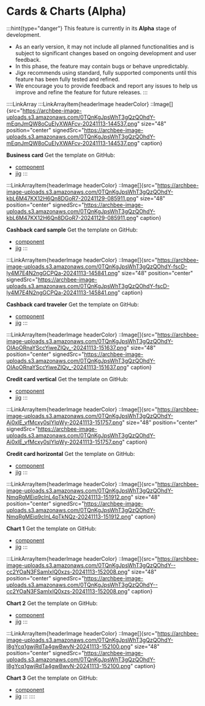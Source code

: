 # Cards & Charts (Alpha)

:::hint{type="danger"}
This feature is currently in its **Alpha** stage of development.

- As an early version, it may not include all planned functionalities and is subject to significant changes based on ongoing development and user feedback.
- In this phase, the feature may contain bugs or behave unpredictably.
- Jigx recommends using standard, fully supported components until this feature has been fully tested and refined.
- We encourage you to provide feedback and report any issues to help us improve and refine the feature for future releases.
:::

::::LinkArray
:::LinkArrayItem{headerImage headerColor}
::Image[]{src="https://archbee-image-uploads.s3.amazonaws.com/0TQnKgJpsWhT3gQzQOhdY-mEqnJmQW8oCuEIyXWAFcv-20241113-144537.png" size="48" position="center" signedSrc="https://archbee-image-uploads.s3.amazonaws.com/0TQnKgJpsWhT3gQzQOhdY-mEqnJmQW8oCuEIyXWAFcv-20241113-144537.png" caption}

**Business card**
Get the template on GitHub:

- [component](https://github.com/jigx-com/jigx-samples/blob/main/quickstart/jigx-samples/components/templates/cards/business-card.jigx)
- [jig](https://github.com/jigx-com/jigx-samples/blob/d5eb38a64423482ed10703b0b2889709beee309c/quickstart/jigx-samples/jigs/custom-components/templates/cards/business-card.jigx)
:::

:::LinkArrayItem{headerImage headerColor}
::Image[]{src="https://archbee-image-uploads.s3.amazonaws.com/0TQnKgJpsWhT3gQzQOhdY-kbL6M47KX12H6Qn8DGoR7-20241129-085911.png" size="48" position="center" signedSrc="https://archbee-image-uploads.s3.amazonaws.com/0TQnKgJpsWhT3gQzQOhdY-kbL6M47KX12H6Qn8DGoR7-20241129-085911.png" caption}

**Cashback card sample**
Get the template on GitHub:

- [component]("https://github.com/jigx-com/jigx-samples/blob/main/quickstart/jigx-samples/components/templates/cards/cashback-card.jigx)
- [jig](https://github.com/jigx-com/jigx-samples/blob/d5eb38a64423482ed10703b0b2889709beee309c/quickstart/jigx-samples/jigs/custom-components/templates/cards/cashback-card.jigx)
:::

:::LinkArrayItem{headerImage headerColor}
::Image[]{src="https://archbee-image-uploads.s3.amazonaws.com/0TQnKgJpsWhT3gQzQOhdY-fscD-ly4M7E4N2ngGCPQa-20241113-145841.png" size="48" position="center" signedSrc="https://archbee-image-uploads.s3.amazonaws.com/0TQnKgJpsWhT3gQzQOhdY-fscD-ly4M7E4N2ngGCPQa-20241113-145841.png" caption}

**Cashback card traveler**
Get the template on GitHub:

- [component](https://github.com/jigx-com/jigx-samples/blob/main/quickstart/jigx-samples/components/templates/cards/cashback-card2.jigx)
- &#x20;[jig](https://github.com/jigx-com/jigx-samples/blob/d5eb38a64423482ed10703b0b2889709beee309c/quickstart/jigx-samples/jigs/custom-components/templates/cards/cashback-card-traveler.jigx)
:::

:::LinkArrayItem{headerImage headerColor}
::Image[]{src="https://archbee-image-uploads.s3.amazonaws.com/0TQnKgJpsWhT3gQzQOhdY-OIAoORnaYSccYiweZIQv_-20241113-151637.png" size="48" position="center" signedSrc="https://archbee-image-uploads.s3.amazonaws.com/0TQnKgJpsWhT3gQzQOhdY-OIAoORnaYSccYiweZIQv_-20241113-151637.png" caption}

**Credit card vertical**
Get the template on GitHub:

- [component](https://github.com/jigx-com/jigx-samples/blob/main/quickstart/jigx-samples/components/templates/cards/credit-card.jigx)
- [jig](https://github.com/jigx-com/jigx-samples/blob/d5eb38a64423482ed10703b0b2889709beee309c/quickstart/jigx-samples/jigs/custom-components/templates/cards/credit-card-vertical.jigx)
:::

:::LinkArrayItem{headerImage headerColor}
::Image[]{src="https://archbee-image-uploads.s3.amazonaws.com/0TQnKgJpsWhT3gQzQOhdY-Ai0xIE_vfMcxy0sIYlqWy-20241113-151757.png" size="48" position="center" signedSrc="https://archbee-image-uploads.s3.amazonaws.com/0TQnKgJpsWhT3gQzQOhdY-Ai0xIE_vfMcxy0sIYlqWy-20241113-151757.png" caption}

**Credit card horizontal**
Get the template on GitHub:

- [component](https://github.com/jigx-com/jigx-samples/blob/main/quickstart/jigx-samples/components/templates/cards/credit-card.jigx)
- [jig](https://github.com/jigx-com/jigx-samples/blob/d5eb38a64423482ed10703b0b2889709beee309c/quickstart/jigx-samples/jigs/custom-components/templates/cards/credit-card-horizontal.jigx)
:::

:::LinkArrayItem{headerImage headerColor}
::Image[]{src="https://archbee-image-uploads.s3.amazonaws.com/0TQnKgJpsWhT3gQzQOhdY-NmqRgMEiq9cInL4pTkNQz-20241113-151912.png" size="48" position="center" signedSrc="https://archbee-image-uploads.s3.amazonaws.com/0TQnKgJpsWhT3gQzQOhdY-NmqRgMEiq9cInL4pTkNQz-20241113-151912.png" caption}

**Chart 1**
Get the template on GitHub:

- [component](https://github.com/jigx-com/jigx-samples/blob/main/quickstart/jigx-samples/components/templates/charts/chart.jigx)
- [jig](https://github.com/jigx-com/jigx-samples/blob/d5eb38a64423482ed10703b0b2889709beee309c/quickstart/jigx-samples/jigs/custom-components/templates/chart/chart1.jigx)
:::

:::LinkArrayItem{headerImage headerColor}
::Image[]{src="https://archbee-image-uploads.s3.amazonaws.com/0TQnKgJpsWhT3gQzQOhdY--cc2YOaN3FSamlxIQ0xzs-20241113-152008.png" size="48" position="center" signedSrc="https://archbee-image-uploads.s3.amazonaws.com/0TQnKgJpsWhT3gQzQOhdY--cc2YOaN3FSamlxIQ0xzs-20241113-152008.png" caption}

**Chart 2**
Get the template on GitHub:

- [component](https://github.com/jigx-com/jigx-samples/blob/main/quickstart/jigx-samples/components/templates/charts/chart2.jigx)
- [jig](https://github.com/jigx-com/jigx-samples/blob/d5eb38a64423482ed10703b0b2889709beee309c/quickstart/jigx-samples/jigs/custom-components/templates/chart/chart2.jigx)
:::

:::LinkArrayItem{headerImage headerColor}
::Image[]{src="https://archbee-image-uploads.s3.amazonaws.com/0TQnKgJpsWhT3gQzQOhdY-I8gYcq1gwjRdTa4gwBwvN-20241113-152100.png" size="48" position="center" signedSrc="https://archbee-image-uploads.s3.amazonaws.com/0TQnKgJpsWhT3gQzQOhdY-I8gYcq1gwjRdTa4gwBwvN-20241113-152100.png" caption}

**Chart 3**
Get the template on GitHub:

- [component](https://github.com/jigx-com/jigx-samples/blob/main/quickstart/jigx-samples/components/templates/charts/chart3.jigx)
- [jig](https://github.com/jigx-com/jigx-samples/blob/d5eb38a64423482ed10703b0b2889709beee309c/quickstart/jigx-samples/jigs/custom-components/templates/chart/chart3.jigx)
:::
::::

